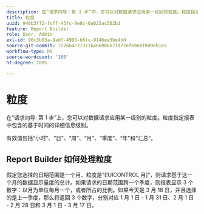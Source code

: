 ```yaml
---
description: 在“请求向导：第 1 步”中，您可以对数据请求应用某一级别的粒度。粒度指定报表中包含的基于时间的详细信息级别。
title: 粒度
uuid: 948b3ff2-fcff-45fc-9e8c-8a025ac562b1
feature: Report Builder
role: User, Admin
exl-id: 96c3b93a-9adf-4993-b6fc-9146ee5be4bd
source-git-commit: 7226b4c77371b486006671d72efa9e0f0d9eb1ea
workflow-type: ht
source-wordcount: '160'
ht-degree: 100%

---
```


# 粒度

在“请求向导: 第 1 步”上，您可以对数据请求应用某一级别的粒度。粒度指定报表中包含的基于时间的详细信息级别。

有效值包括“小时”、“日”、“周”、“月”、“季度”、“年”和“汇总”。

## Report Builder 如何处理粒度

假定您选择的日期范围是一个月、粒度是“[!UICONTROL 月]”，则请求基于这一个月的数据显示量度的总计。如果请求的日期范围跨一个季度，则报表显示 3 个数字：以月为单位每月一个，或者所占的比例。如果今天是 3 月 18 日，并且选择的是上一季度，那么将返回 3 个数字，分别对应 1 月 1 日 - 1 月 31 日、2 月 1 日 - 2 月 28 日和 3 月 1 日 - 3 月 17 日。
